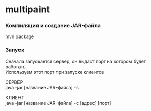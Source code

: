 # multipaint

### Компиляция и создание JAR-файла
mvn package

### Запуск
Сначала запускается сервер, он выдаст порт на котором будет работать.  
Используем этот порт при запуске клиентов

СЕРВЕР  
java -jar [название JAR-файла] -s

КЛИЕНТ  
java -jar [название JAR-файла] -c [адрес] [порт]
